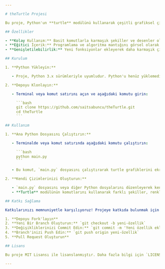 ```yaml
---

# theTurtle Projesi

Bu proje, Python'un **turtle** modülünü kullanarak çeşitli grafiksel çizimler ve animasyonlar oluşturmayı amaçlamaktadır. **Turtle** modülü, özellikle programlamaya yeni başlayanlar için görsel geri bildirim sağlayarak algoritma ve mantık geliştirmeyi kolaylaştırır.

## Özellikler

- **Kolay Kullanım:** Basit komutlarla karmaşık şekiller ve desenler oluşturma.
- **Eğitici İçerik:** Programlama ve algoritma mantığını görsel olarak anlama imkanı.
- **Genişletilebilirlik:** Yeni fonksiyonlar ekleyerek daha karmaşık çizimler ve animasyonlar oluşturma.

## Kurulum

1. **Python Yükleyin:**

   - Proje, Python 3.x sürümleriyle uyumludur. Python'u henüz yüklemediyseniz, [Python'un resmi web sitesinden](https://www.python.org/downloads/) indirip kurabilirsiniz.

2. **Depoyu Klonlayın:**

   - Terminal veya komut satırını açın ve aşağıdaki komutu girin:

     ```bash
     git clone https://github.com/saitsabuncu/theTurtle.git
     cd theTurtle
     ```

## Kullanım

1. **Ana Python Dosyasını Çalıştırın:**

   - Terminalde veya komut satırında aşağıdaki komutu çalıştırın:

     ```bash
     python main.py
     ```

   - Bu komut, `main.py` dosyasını çalıştırarak turtle grafiklerini ekranda gösterecektir.

2. **Kendi Çizimlerinizi Oluşturun:**

   - `main.py` dosyasını veya diğer Python dosyalarını düzenleyerek kendi çizimlerinizi ve desenlerinizi oluşturabilirsiniz.
   - **Turtle** modülünün komutlarını kullanarak farklı şekiller, renkler ve animasyonlar deneyebilirsiniz.

## Katkı Sağlama

Katkılarınızı memnuniyetle karşılıyoruz! Projeye katkıda bulunmak için aşağıdaki adımları izleyebilirsiniz:

1. **Depoyu Fork'layın**
2. **Yeni Bir Branch Oluşturun:** `git checkout -b yeni-özellik`
3. **Değişikliklerinizi Commit Edin:** `git commit -m 'Yeni özellik eklendi'`
4. **Branch'inizi Push Edin:** `git push origin yeni-özellik`
5. **Pull Request Oluşturun**

## Lisans

Bu proje MIT Lisansı ile lisanslanmıştır. Daha fazla bilgi için `LICENSE` dosyasına bakabilirsiniz.

---
```

